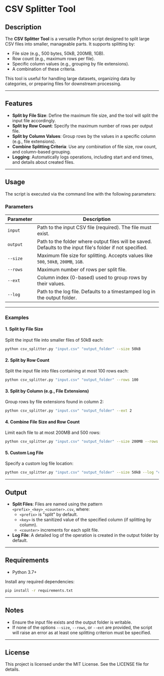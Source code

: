 # CSV Splitter Tool

## Description
The **CSV Splitter Tool** is a versatile Python script designed to split large CSV files into smaller, manageable parts. It supports splitting by:
- File size (e.g., 500 bytes, 50kB, 200MB, 1GB).
- Row count (e.g., maximum rows per file).
- Specific column values (e.g., grouping by file extensions).
- A combination of these criteria.

This tool is useful for handling large datasets, organizing data by categories, or preparing files for downstream processing.

---

## Features
- **Split by File Size**: Define the maximum file size, and the tool will split the input file accordingly.
- **Split by Row Count**: Specify the maximum number of rows per output file.
- **Split by Column Values**: Group rows by the values in a specific column (e.g., file extensions).
- **Combine Splitting Criteria**: Use any combination of file size, row count, and column-based grouping.
- **Logging**: Automatically logs operations, including start and end times, and details about created files.

---

## Usage
The script is executed via the command line with the following parameters:

### Parameters
| Parameter      | Description                                                                 |
|----------------|-----------------------------------------------------------------------------|
| `input`        | Path to the input CSV file (required). The file must exist.                |
| `output`       | Path to the folder where output files will be saved. Defaults to the input file's folder if not specified. |
| `--size`       | Maximum file size for splitting. Accepts values like `500`, `50kB`, `200MB`, `1GB`. |
| `--rows`       | Maximum number of rows per split file.                                     |
| `--ext`        | Column index (0-based) used to group rows by their values.                 |
| `--log`        | Path to the log file. Defaults to a timestamped log in the output folder.  |

---

### Examples

#### 1. **Split by File Size**
Split the input file into smaller files of 50kB each:
```bash
python csv_splitter.py "input.csv" "output_folder" --size 50kB
```

#### 2. **Split by Row Count**
Split the input file into files containing at most 100 rows each:
```bash
python csv_splitter.py "input.csv" "output_folder" --rows 100
```

#### 3. **Split by Column (e.g., File Extensions)**
Group rows by file extensions found in column 2:
```bash
python csv_splitter.py "input.csv" "output_folder" --ext 2
```

#### 4. **Combine File Size and Row Count**
Limit each file to at most 200MB and 500 rows:
```bash
python csv_splitter.py "input.csv" "output_folder" --size 200MB --rows 500
```

#### 5. **Custom Log File**
Specify a custom log file location:
```bash
python csv_splitter.py "input.csv" "output_folder" --size 50kB --log "custom_log.txt"
```

---

## Output
- **Split Files**: Files are named using the pattern `<prefix>_<key>_<counter>.csv`, where:
  - `<prefix>` is "split" by default.
  - `<key>` is the sanitized value of the specified column (if splitting by column).
  - `<counter>` increments for each split file.
- **Log File**: A detailed log of the operation is created in the output folder by default.

---

## Requirements
- Python 3.7+

Install any required dependencies:
```bash
pip install -r requirements.txt
```

---

## Notes
- Ensure the input file exists and the output folder is writable.
- If none of the options `--size`, `--rows`, or `--ext` are provided, the script will raise an error as at least one splitting criterion must be specified.

---

## License
This project is licensed under the MIT License. See the LICENSE file for details.

